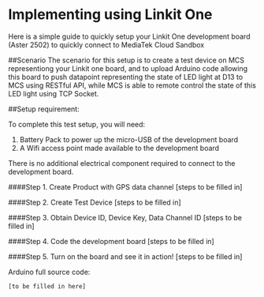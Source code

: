 # Implementing using Linkit One

Here is a simple guide to quickly setup your Linkit One development board (Aster 2502) to quickly connect to MediaTek Cloud Sandbox

##Scenario
The scenario for this setup is to create a test device on MCS representiong your Linkit one board, and to upload Arduino code allowing this board to push datapoint representing the state of LED light at D13 to MCS using RESTful API, while MCS is able to remote control the state of this LED light using TCP Socket.



##Setup requirement:

To complete this test setup, you will need:

1. Battery Pack to power up the micro-USB of the development board
2. A Wifi access point made available to the development board

There is no additional electrical component required to connect to the development board.


####Step 1. Create Product with GPS data channel
[steps to be filled in]

####Step 2. Create Test Device
[steps to be filled in]

####Step 3. Obtain Device ID, Device Key, Data Channel ID
[steps to be filled in]

####Step 4. Code the development board
[steps to be filled in]

####Step 5. Turn on the board and see it in action!
[steps to be filled in]

Arduino full source code:

```
[to be filled in here]

```




